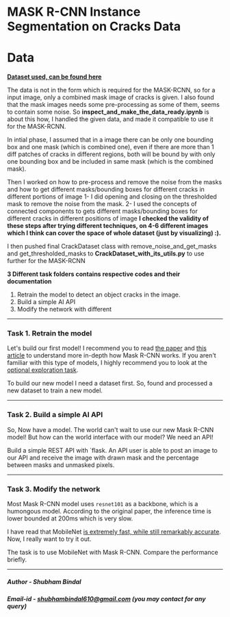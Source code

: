 # MASK R-CNN Instance Segmentation on Cracks Data

# Data

**[Dataset used, can be found here](https://drive.google.com/file/d/1xrOqv0-3uMHjZyEUrerOYiYXW_E8SUMP/view?usp=sharing)**

The data is not in the form which is required for the MASK-RCNN, so for a input image, only a combined mask image of cracks is given. I also found that the mask images needs some pre-processing as some of them, seems to contain some noise. So **inspect_and_make_the_data_ready.ipynb** is about this how, I handled the given data, and made it compatible to use it for the MASK-RCNN. 

In intial phase, I assumed that in a image there can be only one bounding box and one mask (which is combined one), even if there are more than 1 diff patches of cracks in  different regions, both will be bound by with only one bounding box and be included in same mask (which is the combined mask).

Then I worked on how to pre-process and remove the noise from the masks and how to get different masks/bounding boxes for different cracks in different portions of image
1- I did opening and closing on the thresholded mask to remove the noise from the mask.
2- I used the concepts of connected components to gets different masks/bounding boxes for different cracks in different positions of image
**I checked the validity of these steps after trying different techniques, on 4-6 different images which I think can cover the space of whole dataset (just by visualizing) :).**

I then pushed final CrackDataset class with remove_noise_and_get_masks and get_thresholded_masks to **CrackDataset_with_its_utils.py** to use further for the MASK-RCNN

**3 Different task folders contains respective codes and their documentation** 

1. Retrain the model to detect an object cracks in the image.
2. Build a simple AI API
3. Modify the network with different 

---

### Task 1. Retrain the model

Let's build our first model! I recommend you to read [the paper](https://arxiv.org/pdf/1703.06870.pdf) and [this article](https://engineering.matterport.com/splash-of-color-instance-segmentation-with-mask-r-cnn-and-tensorflow-7c761e238b46) to understand more in-depth how Mask R-CNN works. If you aren't familiar with this type of models, I highly recommend you to look at the [optional exploration task](#optional-exploration-task).

To build our new model I need a dataset first. So, found and processed a new dataset to train a new model.

---

### Task 2. Build a simple AI API

So, Now  have a model. The world can't wait to use our new Mask R-CNN model! But how can the world interface with our model? We need an API!

Build a simple REST API with `flask. An API user is able to post an image to our API and receive the image with drawn mask and the percentage between masks and unmasked pixels.

---

### Task 3. Modify the network

Most Mask R-CNN model uses `resnet101` as a backbone, which is a humongous model. According to the original paper, the inference time is lower bounded at 200ms which is very slow.

I have read that MobileNet [is extremely fast, while still remarkably accurate](https://hackernoon.com/creating-insanely-fast-image-classifiers-with-mobilenet-in-tensorflow-f030ce0a2991). Now, I really want to try it out.

The task is to use MobileNet with Mask R-CNN. Compare the performance briefly.

---

##### Author   - Shubham Bindal
##### Email-id - shubhambindal610@gmail.com (you may contact for any query) 


